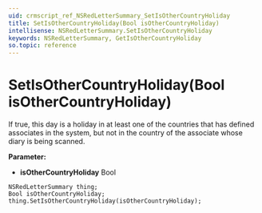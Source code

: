 ```yaml
---
uid: crmscript_ref_NSRedLetterSummary_SetIsOtherCountryHoliday
title: SetIsOtherCountryHoliday(Bool isOtherCountryHoliday)
intellisense: NSRedLetterSummary.SetIsOtherCountryHoliday
keywords: NSRedLetterSummary, GetIsOtherCountryHoliday
so.topic: reference
---
```


# SetIsOtherCountryHoliday(Bool isOtherCountryHoliday)

If true, this day is a holiday in at least one of the countries that has defined associates in the system, but not in the country of the associate whose diary is being scanned.

**Parameter:** 
* **isOtherCountryHoliday** Bool

```crmscript
NSRedLetterSummary thing;
Bool isOtherCountryHoliday;
thing.SetIsOtherCountryHoliday(isOtherCountryHoliday);
```

